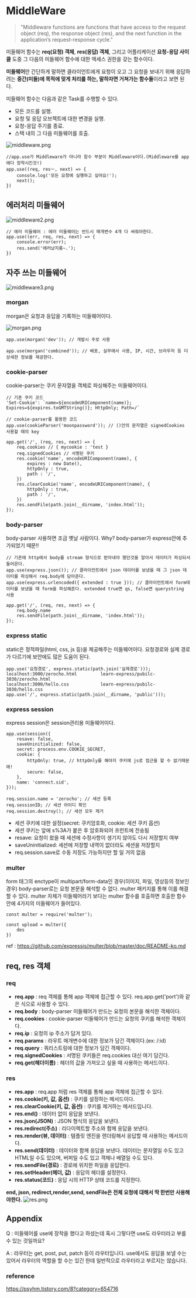# MiddleWare

> "Middleware functions are functions that have access to the request object (req), the response object (res), and the next function in the application’s request-response cycle."

미들웨어 함수는 **req(요청) 객체**, **res(응답) 객체**, 그리고 어플리케이션 **요청-응답 사이클** 도중 그 다음의 미들웨어 함수에 대한 엑세스 권한을 갖는 함수이다.

**미들웨어**란 간단하게 말하면 클라이언트에게 요청이 오고 그 요청을 보내기 위해 응답하려는 **중간(미들)에 목적에 맞게 처리를 하는, 말하자면 거쳐가는 함수들**이라고 보면 된다.

미들웨어 함수는 다음과 같은 Task를 수행할 수 있다.
- 모든 코드를 실행.
- 요청 및 응답 오브젝트에 대한 변경을 실행.
- 요청-응답 주기를 종료.
- 스택 내의 그 다음 미들웨어를 호출.  


![middleware.png](./image/middleware.png)


```
//app.use가 Middleware가 아니라 함수 부분이 Middleware이다.(Middleware를 app에다 장착시킨것!)
app.use((req, resㅡ, next) => {
    console.log('모든 요청에 실행하고 싶어요!');
    next();
})
```


## 에러처리 미들웨어
![middleware2.png](./image/middleware2.png)



```
// 에러 미들웨어 : 에러 미들웨어는 반드시 매개변수 4개 다 써줘야한다.
app.use((err, req, res, next) => {
    console.error(err);
    res.send('에러났지롱~.');
})

```


## 자주 쓰는 미들웨어
![middleware3.png](./image/middleware3.png)

### morgan
morgan은 요청과 응답을 기록하는 미들웨어이다.

![morgan.png](./image/morgan.png)

```
app.use(morgan('dev')); // 개발시 주로 사용

app.use(morgan('combined')); // 배포, 실무에서 사용, IP, 시간, 브라우저 등 더 상세한 정보를 제공한다.
```

### cookie-parser
cookie-parser는 쿠키 문자열을 객체로 파싱해주는 미들웨어이다.
```
// 기존 쿠키 코드
'Set-Cookie': `name=${encodeURIComponent(name)}; Expires=${expires.toGMTString()}; HttpOnly; Path=/`

// cookie-parser를 활용한 코드
app.use(cookieParser('moonpassword')); // ()안의 문자열은 signedCookies 사용할 때의 key

app.get('/', (req, res, next) => {
    req.cookies // { mycookie : 'test }
    req.signedCookies // 서명된 쿠키
    res.cookie('name', encodeURIComponent(name), {
        expires : new Date(),
        httpOnly : true,
        path : '/',
    })
    res.clearCookie('name', encodeURIComponent(name), {
        httpOnly : true,
        path : '/',
    })
    res.sendFile(path.join(__dirname, 'index.html'));
});

```

### body-parser
body-parser 사용하면 조금 옛날 사람이다. Why? body-parser가 express안에 추가되었기 때문!! 
```
// 기존에 http에서 body를 stream 형식으로 받아내야 했던것을 알아서 데이터가 파싱되서 들어온다.
app.use(express.json()); // 클라이언트에서 json 데이터를 보냈을 때 그 json 데이터를 파싱해서 req.body에 담아준다.
app.use(express.urlencoded({ extended : true })); // 클라이언트에서 form데이터를 보냈을 때 form을 파싱해준다. extended true면 qs, false면 querystring 사용

app.get('/', (req, res, next) => {
    req.body.name
    res.sendFile(path.join(__dirname, 'index.html'));
});
```

### express static
static은 정적파일(html, css, js 등)을 제공해주는 미들웨어이다. 요청경로와 실제 경로가 다르기에 보안에도 많은 도움이 된다.
```
app.use('요청경로', express.static(path.join('실제경로')));
localhost:3000/zerocho.html         learn-express/pubilc-3030/zerocho.html
localhost:3000/hello.css            learn-express/pubilc-3030/hello.css
app.use('/', express.static(path.join(__dirname, 'public')));

```

### express session
express session은 session관리용 미들웨어이다.
```
app.use(session({
    resave: false,
    saveUninitialized: false,
    secret: process.env.COOKIE_SECRET,
    cookie: {
        httpOnly: true, // httpOnly를 해야지 쿠키에 js로 접근을 할 수 없기때문에!
        secure: false,
    },
    name: 'connect.sid',
}));

req.session.name = 'zerocho'; // 세션 등록
req.sessionID; // 세션 아이디 확인
req.session.destroy(); // 세션 모두 제거
```
- 세션 쿠키에 대한 설정(secret: 쿠키암호화, cookie: 세션 쿠키 옵션)
- 세션 쿠키는 앞에 s%3A가 붙은 후 암호화되어 프런트에 전송됨
- resave: 요청이 왔을 때 세션에 수정사항이 생기지 않아도 다시 저장할지 여부
- saveUninitialized: 세션에 저장할 내역이 없더라도 세션을 저장할지
- req.session.save로 수동 저장도 가능하지만 할 일 거의 없음

### multer
form 태그의 enctype이 multipart/form-data인 경우(이미지, 파일, 영상등의 정보인 경우) body-parser로는 요청 본문을 해석할 수 없다. multer 패키지를 통해 이를 해결할 수 있다. multer 자체가 미들웨어라기 보다는
multer 함수를 호출하면 호출한 함수안에 4가지의 미들웨어가 들어있다.
```
const multer = require('multer');

const upload = multer({
    des
})
```

ref : https://github.com/expressjs/multer/blob/master/doc/README-ko.md

## req, res 객체
### req
- **req.app** : req 객체를 통해 app 객체에 접근할 수 있다. req.app.get('port')와 같은 식으로 사용할 수 있다.
- **req.body** : body-parser 미들웨어가 만드는 요청의 본문을 해석한 객체이다.
- **req.cookies** : cookie-parser 미들웨어가 만드는 요청의 쿠키를 해석한 객체이다.
- **req.ip** : 요청의 ip 주소가 담겨 있다.
- **req.params** : 라우트 매개변수에 대한 정보가 담긴 객체이다.(ex: /:id)
- **req.query** : 쿼리스트링에 대한 정보가 담긴 객체이다.
- **req.signedCookies** : 서명된 쿠키들은 req.cookies 대신 여기 담긴다.
- **req.get(헤더이름)** : 헤더의 값을 가져오고 싶을 때 사용하는 메서드이다.

### res
- **res.app** : req.app 처럼 res 객체를 통해 app 객체에 접근할 수 있다.
- **res.cookie(키, 값, 옵션)** : 쿠키를 설정하는 메서드이다.
- **res.clearCookie(키, 값, 옵션)** : 쿠키를 제거하는 메서드입니다.
- **res.end()** : 데이터 없이 응답을 보낸다.
- **res.json(JSON)** : JSON 형식의 응답을 보낸다.
- **res.redirect(주소)** : 리다이렉트할 주소와 함께 응답을 보낸다.
- **res.render(뷰, 데이터)** : 템플릿 엔진을 렌더링해서 응답할 때 사용하는 메서드이다.
- **res.send(데이터)** : 데이터와 함께 응답을 보낸다. 데이터는 문자열일 수도 있고 HTML일 수도 있으며, 버퍼일 수도 있고 객체나 배열일 수도 있다.
- **res.sendFile(경로)** : 경로에 위치한 파일을 응답한다.
- **res.setHeader(헤더, 값)** : 응답의 헤더를 설정한다.
- **res.status(코드)** : 응답 시의 HTTP 상태 코드를 지정한다.

**end, json, redirect,render,send, sendFile은 전체 요청에 대해서 딱 한번만 사용해야한다.**
![res.png](./image/res.png)

## Appendix
Q : 미들웨어를 use에 장착을 했다고 하셨는데 혹시 그렇다면 use도 라우터라고 부를 수 있는 것일까요?

A : 라우터는 get, post, put, patch 등이 라우터입니다. use에서도 응답을 보낼 수는 있어서 라우터의 역할을 할 수는 있긴 한데 일반적으로 라우터라고 부르지는 않습니다.



### reference
https://psyhm.tistory.com/8?category=654716